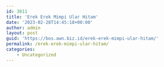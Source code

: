 ```yaml
---
id: 3811
title: 'Erek Erek Mimpi Ular Hitam'
date: '2023-02-28T14:45:18+00:00'
author: admin
layout: post
guid: 'https://bos.awn.biz.id/erek-erek-mimpi-ular-hitam/'
permalink: /erek-erek-mimpi-ular-hitam/
categories:
    - Uncategorized
---
```


